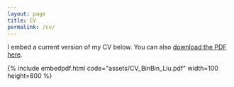```yaml
---
layout: page
title: CV
permalink: /cv/
---
```



I embed a current version of my CV below. You can also [download the PDF here](assets/CV_BinBin_Liu.pdf).

{% include embedpdf.html code="assets/CV_BinBin_Liu.pdf" width=100 height=800 %}
